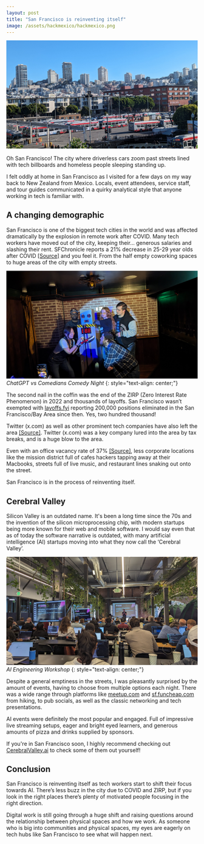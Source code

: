 ```yaml
---
layout: post
title: "San Francisco is reinventing itself"
image: /assets/hackmexico/hackmexico.png
---
```


![Skyline](/assets/sf/skyline.jpg)

Oh San Francisco! The city where driverless cars zoom past streets lined with tech billboards and homeless people sleeping standing up.

I felt oddly at home in San Francisco as I visited for a few days on my way back to New Zealand from Mexico. Locals, event attendees, service staff, and tour guides communicated in a quirky analytical style that anyone working in tech is familiar with.

## A changing demographic

San Francisco is one of the biggest tech cities in the world and was affected dramatically by the explosion in remote work after COVID. Many tech workers have moved out of the city, keeping their… generous salaries and slashing their rent. SFChronicle reports a 21% decrease in 25-29 year olds after COVID [[Source]](https://www.sfchronicle.com/bayarea/article/san-francisco-population-data-18140254.php) and you feel it. From the half empty coworking spaces to huge areas of the city with empty streets.

![Comedians](/assets/sf/comedy.jpg)
_ChatGPT vs Comedians Comedy Night_
{: style="text-align: center;"}

The second nail in the coffin was the end of the ZIRP (Zero Interest Rate Phenomenon) in 2022 and thousands of layoffs. San Francisco wasn’t exempted with [layoffs.fyi](https://layoffs.fyi) reporting 200,000 positions eliminated in the San Francisco/Bay Area since then. Yes, two hundred thousand!

Twitter (x.com) as well as other prominent tech companies have also left the area [[Source]](https://www.theguardian.com/technology/article/2024/aug/05/x-twitter-san-francisco-office-closing). Twitter (x.com) was a key company lured into the area by tax breaks, and is a huge blow to the area.

Even with an office vacancy rate of 37% [[Source]](https://www.axios.com/local/san-francisco/2024/07/10/office-vacancy-rate-economic-recovery), less corporate locations like the mission district full of cafes hackers tapping away at their Macbooks, streets full of live music, and restaurant lines snaking out onto the street.

San Francisco is in the process of reinventing itself.

## Cerebral Valley

Silicon Valley is an outdated name. It's been a long time since the 70s and the invention of the silicon microprocessing chip, with modern startups being more known for their web and mobile software. I would say even that as of today the software narrative is outdated, with many artificial intelligence (AI) startups moving into what they now call the ‘Cerebral Valley’.

![Workshop](/assets/sf/workshop.jpg)
_AI Engineering Workshop_
{: style="text-align: center;"}

Despite a general emptiness in the streets, I was pleasantly surprised by the amount of events, having to choose from multiple options each night. There was a wide range through platforms like [meetup.com](https://meetup.com) and [sf.funcheap.com](https://sf.funcheap.com/) from hiking, to pub socials, as well as the classic networking and tech presentations.

AI events were definitely the most popular and engaged. Full of impressive live streaming setups, eager and bright eyed learners, and generous amounts of pizza and drinks supplied by sponsors.

If you're in San Francisco soon, I highly recommend checking out [CerebralValley.ai](https://cerebralvalley.ai/) to check some of them out yourself!

## Conclusion

San Francisco is reinventing itself as tech workers start to shift their focus towards AI. There’s less buzz in the city due to COVID and ZIRP, but if you look in the right places there’s plenty of motivated people focusing in the right direction.

Digital work is still going through a huge shift and raising questions around the relationship between physical spaces and how we work. As someone who is big into communities and physical spaces, my eyes are eagerly on tech hubs like San Francisco to see what will happen next.
